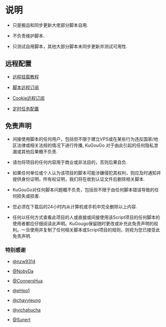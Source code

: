 # 说明

* 只是搬运和同步更新大佬部分脚本自用.

* 不负责维护脚本.

* 只测试自用脚本，其他大部分脚本未同步更新并测试可用性.

## 远程配置

* [远程挂载教程](https://youtu.be/tr5aji82Vks)

* [脚本远程订阅](https://raw.githubusercontent.com/KuGouGo/Star/master/Js.conf)

* [Cookie远程订阅](https://raw.githubusercontent.com/KuGouGo/Star/master/Cookies.conf)

* [定时任务配置](https://raw.githubusercontent.com/KuGouGo/Star/master/Task.conf)

## 免责声明

* 间接使用脚本的任何用户，包括但不限于建立VPS或在某些行为违反国家/地区法律或相关法规的情况下进行传播, KuGouGo 对于由此引起的任何隐私泄漏或其他后果概不负责.

* 请勿将项目的任何内容用于商业或非法目的，否则后果自负.

* 如果任何单位或个人认为该项目的脚本可能涉嫌侵犯其权利，则应及时通知并提供身份证明，所有权证明，我们将在收到认证文件后删除相关脚本.

* KuGouGo对任何脚本问题概不负责，包括但不限于由任何脚本错误导致的任何损失或损害.

* 您必须在下载后的24小时内从计算机或手机中完全删除以上内容.

* 任何以任何方式查看此项目的人或直接或间接使用该Script项目的任何脚本的使用者都应仔细阅读此声明。KuGougo保留随时更改或补充此免责声明的权利。一旦使用并复制了任何相关脚本或Script项目的规则，则视为您已接受此免责声明.

### 特别感谢

* [@nzw9314](https://github.com/nzw9314)

* [@NobyDa](https://github.com/NobyDa)

* [@ConnersHua](https://github.com/ConnersHua)

* [@eHpo1](https://github.com/eHpo1)

* [@chavyleung](https://github.com/chavyleung)

* [@yichahucha](https://github.com/yichahucha)

* [@Sunert](https://github.com/Sunert)
